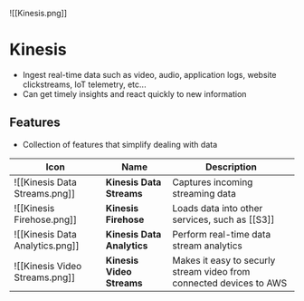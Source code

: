 ![[Kinesis.png]]
# Kinesis
- Ingest real-time data such as video, audio, application logs, website clickstreams, IoT telemetry, etc...
- Can get timely insights and react quickly to new information

## Features
- Collection of features that simplify dealing with data

| Icon | Name | Description |
| --- | --- | --- |
| ![[Kinesis Data Streams.png]] | **Kinesis Data Streams** | Captures incoming streaming data |
| ![[Kinesis Firehose.png]] | **Kinesis Firehose** | Loads data into other services, such as [[S3]] |
| ![[Kinesis Data Analytics.png]] | **Kinesis Data Analytics** | Perform real-time data stream analytics |
| ![[Kinesis Video Streams.png]] | **Kinesis Video Streams** | Makes it easy to securly stream video from connected devices to AWS |

